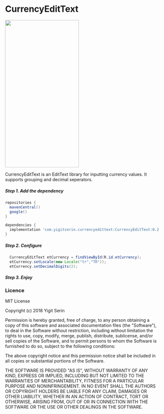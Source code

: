 # CurrencyEditText

<img src="https://raw.githubusercontent.com/yigitserin/CurrencyEditText/master/Preview.gif" width="240" height="480" />

CurrencyEditText is an EditText library for inputting currency values. It supports grouping and decimal seperators.

  ##### Step 1. Add the dependency
  
  ```gradle
repositories {
  	mavenCentral()
  	google()
}

dependencies {
  	implementation 'com.yigitserin.currencyedittext:CurrencyEditText:0.2'
}
```
  
  ##### Step 2. Configure
  ```java
    CurrencyEditText etCurrency = findViewById(R.id.etCurrency);
    etCurrency.setLocale(new Locale("tr","TR"));
    etCurrency.setDecimalDigits(2);
   ```
  
  ##### Step 3. Enjoy
  
  
  ### Licence
  
  MIT License

Copyright (c) 2018 Yigit Serin

Permission is hereby granted, free of charge, to any person obtaining a copy
of this software and associated documentation files (the "Software"), to deal
in the Software without restriction, including without limitation the rights
to use, copy, modify, merge, publish, distribute, sublicense, and/or sell
copies of the Software, and to permit persons to whom the Software is
furnished to do so, subject to the following conditions:

The above copyright notice and this permission notice shall be included in all
copies or substantial portions of the Software.

THE SOFTWARE IS PROVIDED "AS IS", WITHOUT WARRANTY OF ANY KIND, EXPRESS OR
IMPLIED, INCLUDING BUT NOT LIMITED TO THE WARRANTIES OF MERCHANTABILITY,
FITNESS FOR A PARTICULAR PURPOSE AND NONINFRINGEMENT. IN NO EVENT SHALL THE
AUTHORS OR COPYRIGHT HOLDERS BE LIABLE FOR ANY CLAIM, DAMAGES OR OTHER
LIABILITY, WHETHER IN AN ACTION OF CONTRACT, TORT OR OTHERWISE, ARISING FROM,
OUT OF OR IN CONNECTION WITH THE SOFTWARE OR THE USE OR OTHER DEALINGS IN THE
SOFTWARE.
